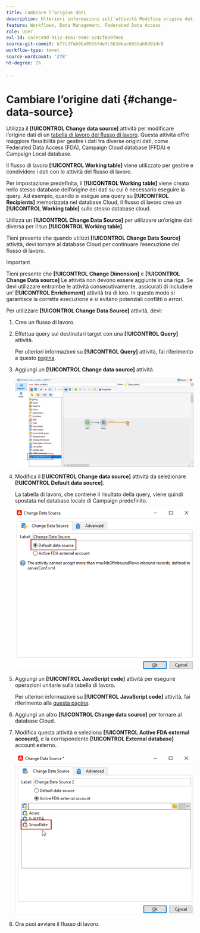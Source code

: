 ```yaml
---
title: Cambiare l’origine dati
description: Ulteriori informazioni sull’attività Modifica origine dati
feature: Workflows, Data Management, Federated Data Access
role: User
exl-id: ca7eca9d-9112-4ea1-9a0c-a24cf6a978e6
source-git-commit: b77c37ab9ba9556fdefc563deac6b55ab0d91dc8
workflow-type: tm+mt
source-wordcount: '278'
ht-degree: 2%

---
```


# Cambiare l’origine dati {#change-data-source}

Utilizza il **[!UICONTROL Change data source]** attività per modificare l’origine dati di un [tabella di lavoro del flusso di lavoro](use-workflow-data.md#workflow-temporary-work-table). Questa attività offre maggiore flessibilità per gestire i dati tra diverse origini dati, come Federated Data Access (FDA), Campaign Cloud database (FFDA) e Campaign Local database.

Il flusso di lavoro **[!UICONTROL Working table]** viene utilizzato per gestire e condividere i dati con le attività del flusso di lavoro.

Per impostazione predefinita, il **[!UICONTROL Working table]** viene creato nello stesso database dell’origine dei dati su cui è necessario eseguire la query.
Ad esempio, quando si esegue una query su **[!UICONTROL Recipients]** memorizzata nel database Cloud, il flusso di lavoro crea un **[!UICONTROL Working table]** sullo stesso database cloud.

Utilizza un **[!UICONTROL Change Data Source]** per utilizzare un’origine dati diversa per il tuo **[!UICONTROL Working table]**.

Tieni presente che quando utilizzi **[!UICONTROL Change Data Source]** attività, devi tornare al database Cloud per continuare l’esecuzione del flusso di lavoro.

>[!IMPORTANT]
>
>Tieni presente che **[!UICONTROL Change Dimension]** e **[!UICONTROL Change Data source]** Le attività non devono essere aggiunte in una riga. Se devi utilizzare entrambe le attività consecutivamente, assicurati di includere un’ **[!UICONTROL Enrichement]** attività tra di loro. In questo modo si garantisce la corretta esecuzione e si evitano potenziali conflitti o errori.

Per utilizzare **[!UICONTROL Change Data Source]** attività, devi:

1. Crea un flusso di lavoro.

1. Effettua query sui destinatari target con una **[!UICONTROL Query]** attività.

   Per ulteriori informazioni su **[!UICONTROL Query]** attività, fai riferimento a questo [pagina](query.md#create-a-query).

1. Aggiungi un **[!UICONTROL Change data source]** attività.

   ![](assets/change-data-source.png)

1. Modifica il **[!UICONTROL Change data source]** attività da selezionare **[!UICONTROL Default data source]**.

   La tabella di lavoro, che contiene il risultato della query, viene quindi spostata nel database locale di Campaign predefinito.

   ![](assets/change-data-source_2.png)

1. Aggiungi un **[!UICONTROL JavaScript code]** attività per eseguire operazioni unitarie sulla tabella di lavoro.

   Per ulteriori informazioni su **[!UICONTROL JavaScript code]** attività, fai riferimento alla [questa pagina](sql-code-and-javascript-code.md#javascript-code).

1. Aggiungi un altro **[!UICONTROL Change data source]** per tornare al database Cloud.

1. Modifica questa attività e seleziona **[!UICONTROL Active FDA external account]**, e la corrispondente **[!UICONTROL External database]** account esterno.

   ![](assets/change-data-source_3.png)

1. Ora puoi avviare il flusso di lavoro.
